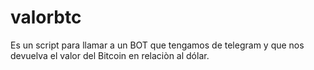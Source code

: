 # valorbtc

Es un script para llamar a un BOT que tengamos de telegram y que nos devuelva el valor del Bitcoin en relaciòn al dólar.
